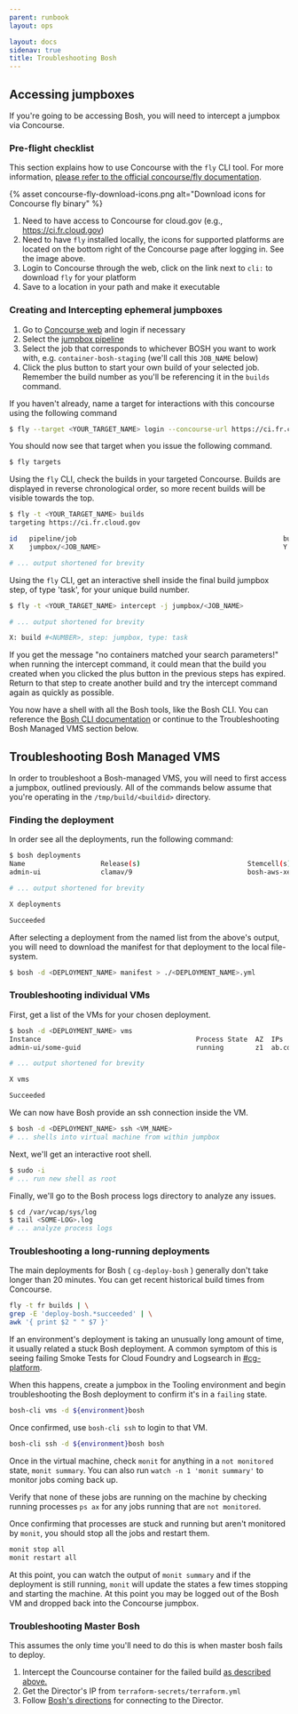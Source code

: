 ```yaml
---
parent: runbook
layout: ops

layout: docs
sidenav: true
title: Troubleshooting Bosh
---
```

## Accessing jumpboxes

If you're going to be accessing Bosh, you will need to intercept a jumpbox via
Concourse.

### Pre-flight checklist

This section explains how to use Concourse with the `fly` CLI tool. For more
information, [please refer to the official concourse/fly
documentation](https://github.com/concourse/fly#installing-from-the-concourse-ui-for-project-development).

{% asset concourse-fly-download-icons.png alt="Download icons for Concourse fly binary" %}

1. Need to have access to Concourse for cloud.gov (e.g., https://ci.fr.cloud.gov)
1. Need to have `fly` installed locally, the icons for supported platforms are
   located on the bottom right of the Concourse page after logging in. See the
   image above.
1. Login to Concourse through the web, click on the link next to `cli:` to download `fly` for your platform
1. Save to a location in your path and make it executable

### Creating and Intercepting ephemeral jumpboxes

1. Go to [Concourse web](https://ci.fr.cloud.gov/login) and login if necessary
1. Select the [jumpbox pipeline](https://ci.fr.cloud.gov/pipelines/jumpbox)
1. Select the job that corresponds to whichever BOSH you want to work with, e.g. `container-bosh-staging` (we'll call this `JOB_NAME` below)
1. Click the plus button to start your own build of your selected job. Remember
   the build number as you'll be referencing it in the `builds` command.

If you haven't already, name a target for interactions with this concourse using the following command

```sh
$ fly --target <YOUR_TARGET_NAME> login --concourse-url https://ci.fr.cloud.gov
```
You should now see that target when you issue the following command.
```sh
$ fly targets
```
Using the `fly` CLI, check the builds in your targeted Concourse. Builds are
displayed in reverse chronological order, so more recent builds will be
visible towards the top.

```sh
$ fly -t <YOUR_TARGET_NAME> builds
targeting https://ci.fr.cloud.gov

id   pipeline/job                                                    build  status     start                     end                       duration
X    jumpbox/<JOB_NAME>                                              Y      succeeded  datetime                  datetime                  XmYs

# ... output shortened for brevity

```

Using the `fly` CLI, get an interactive shell inside the final build jumpbox step, of type 'task', for
your unique build number.

```sh
$ fly -t <YOUR_TARGET_NAME> intercept -j jumpbox/<JOB_NAME>

# ... output shortened for brevity

X: build #<NUMBER>, step: jumpbox, type: task
```

If you get the message "no containers matched your search parameters!" when
running the intercept command, it could mean that the build you created when
you clicked the plus button in the previous steps has expired.  Return to that
step to create another build and try the intercept command again as quickly
as possible.

You now have a shell with all the Bosh tools, like the Bosh CLI. You can
reference the [Bosh CLI documentation](https://bosh.io/docs) or continue to
the Troubleshooting Bosh Managed VMS section below.

## Troubleshooting Bosh Managed VMS

In order to troubleshoot a Bosh-managed VMS, you will need to first access a
jumpbox, outlined previously. All of the commands below assume that you're operating in the `/tmp/build/<buildid>` directory. 

### Finding the deployment

In order see all the deployments, run the following command:

```sh
$ bosh deployments
Name                   Release(s)                           Stemcell(s)                                      Team(s)  Cloud Config
admin-ui               clamav/9                             bosh-aws-xen-hvm-ubuntu-trusty-go_agent/3421.11  -        latest

# ... output shortened for brevity

X deployments

Succeeded
```

After selecting a deployment from the named list from the above's output, you
will need to download the manifest for that deployment to the local file-system.

```sh
$ bosh -d <DEPLOYMENT_NAME> manifest > ./<DEPLOYMENT_NAME>.yml
```

### Troubleshooting individual VMs

First, get a list of the VMs for your chosen deployment.

```sh
$ bosh -d <DEPLOYMENT_NAME> vms
Instance                                       Process State  AZ  IPs        VM CID               VM Type
admin-ui/some-guid                             running        z1  ab.cd.e.f  i-some-id            admin-ui

# ... output shortened for brevity

X vms

Succeeded
```

We can now have Bosh provide an ssh connection inside the VM.

```sh
$ bosh -d <DEPLOYMENT_NAME> ssh <VM_NAME>
# ... shells into virtual machine from within jumpbox
```

Next, we'll get an interactive root shell.

```sh
$ sudo -i
# ... run new shell as root
```

Finally, we'll go to the Bosh process logs directory to analyze any issues.

```sh
$ cd /var/vcap/sys/log
$ tail <SOME-LOG>.log
# ... analyze process logs
```

### Troubleshooting a long-running deployments

The main deployments for Bosh ( `cg-deploy-bosh` ) generally don't take longer
than 20 minutes. You can get recent historical build times from Concourse.

```sh
fly -t fr builds | \
grep -E 'deploy-bosh.*succeeded' | \
awk '{ print $2 " " $7 }'
```

If an environment's deployment is taking an unusually long amount of time, it
usually related a stuck Bosh deployment. A common symptom of this is seeing
failing Smoke Tests for Cloud Foundry and Logsearch in
[#cg-platform](https://gsa-tts.slack.com/messages/cg-platform).

When this happens, create a jumpbox in the Tooling environment and begin
troubleshooting the Bosh deployment to confirm it's in a `failing` state.

```sh
bosh-cli vms -d ${environment}bosh
```

Once confirmed, use `bosh-cli ssh` to login to that VM.

```sh
bosh-cli ssh -d ${environment}bosh bosh
```

Once in the virtual machine, check `monit` for anything in a `not monitored`
state, `monit summary`. You can also run `watch -n 1 'monit summary'` to monitor
jobs coming back up.

Verify that none of these jobs are running on the machine by checking running
processes `ps ax` for any jobs running that are `not monitored`.

Once confirming that processes are stuck and running but aren't monitored by
`monit`, you should stop all the jobs and restart them.


```sh
monit stop all
monit restart all
```

At this point, you can watch the output of `monit summary` and if the deployment
is still running, `monit` will update the states a few times stopping and
starting the machine. At this point you may be logged out of the Bosh VM and
dropped back into the Concourse jumpbox.


### Troubleshooting Master Bosh

This assumes the only time you'll need to do this is when master bosh fails to deploy.

1. Intercept the Councourse container for the failed build [as described above.](#creating-and-intercepting-ephemeral-jumpboxes)
1. Get the Director's IP from `terraform-secrets/terraform.yml`
1. Follow [Bosh's directions](https://bosh.io/docs/jumpbox/) for connecting to the Director.
